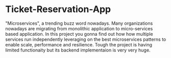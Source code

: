 # Ticket-Reservation-App

"Microservices", a trending buzz word nowadays. Many organizations nowadays are migrating from monolithic application to micro-services based application.
In this project you gonna find out how how multiple services run independently leveraging on the best microservices patterns to enable scale, performance and resilience. Tough the project is having limited functionaity but its backend implementaion is very very huge.

